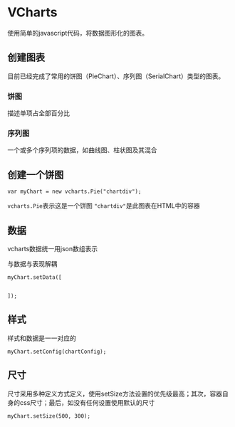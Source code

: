 # VCharts

使用简单的javascript代码，将数据图形化的图表。

## 创建图表

目前已经完成了常用的饼图（PieChart）、序列图（SerialChart）类型的图表。
### 饼图
描述单项占全部百分比
### 序列图
一个或多个序列项的数据，如曲线图、柱状图及其混合

## 创建一个饼图

````
var myChart = new vcharts.Pie("chartdiv");
````
`vcharts.Pie`表示这是一个饼图
`"chartdiv"`是此图表在HTML中的容器

## 数据

vcharts数据统一用json数组表示

与数据与表现解耦

````
myChart.setData([


]);
````


## 样式
样式和数据是一一对应的

````
myChart.setConfig(chartConfig);
````



## 尺寸
尺寸采用多种定义方式定义，使用setSize方法设置的优先级最高；其次，容器自身的css尺寸；最后，如没有任何设置使用默认的尺寸

````
myChart.setSize(500, 300);
````


